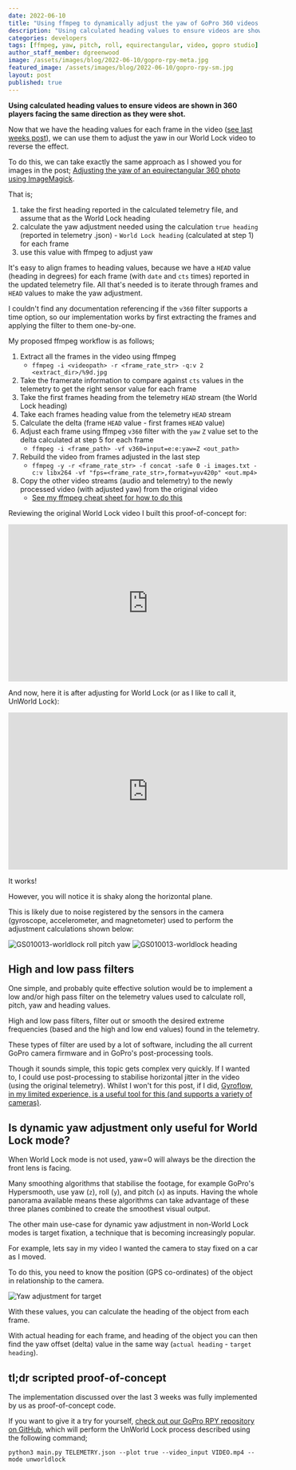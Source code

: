 ```yaml
---
date: 2022-06-10
title: "Using ffmpeg to dynamically adjust the yaw of GoPro 360 videos (Part 3)"
description: "Using calculated heading values to ensure videos are shown in 360 players facing the same direction as they were shot."
categories: developers
tags: [ffmpeg, yaw, pitch, roll, equirectangular, video, gopro studio]
author_staff_member: dgreenwood
image: /assets/images/blog/2022-06-10/gopro-rpy-meta.jpg
featured_image: /assets/images/blog/2022-06-10/gopro-rpy-sm.jpg
layout: post
published: true
---
```


**Using calculated heading values to ensure videos are shown in 360 players facing the same direction as they were shot.**

Now that we have the heading values for each frame in the video ([see last weeks post](/blog/2022/calculating-heading-of-gopro-video-using-gpmf-part-2)), we can use them to adjust the yaw in our World Lock video to reverse the effect.

To do this, we can take exactly the same approach as I showed you for images in the post; [Adjusting the yaw of an equirectangular 360 photo using ImageMagick](/blog/2022/adjusting-yaw-equirectangular-images).

That is;

1. take the first heading reported in the calculated telemetry file, and assume that as the World Lock heading
2. calculate the yaw adjustment needed using the calculation `true heading` (reported in telemetry .json) - `World Lock heading` (calculated at step 1) for each frame
3. use this value with ffmpeg to adjust yaw

It's easy to align frames to heading values, because we have a `HEAD` value (heading in degrees) for each frame (with `date` and `cts` times) reported in the updated telemetry file. All that's needed is to iterate through frames and `HEAD` values to make the yaw adjustment.

I couldn't find any documentation referencing if the `v360` filter supports a time option, so our implementation works by first extracting the frames and applying the filter to them one-by-one.

My proposed ffmpeg workflow is as follows;

1. Extract all the frames in the video using ffmpeg
	* `ffmpeg -i <videopath> -r <frame_rate_str> -q:v 2 <extract_dir>/%9d.jpg`
2. Take the framerate information to compare against `cts` values in the telemetry to get the right sensor value for each frame
3. Take the first frames heading from the telemetry `HEAD` stream (the World Lock heading)
4. Take each frames heading value from the telemetry `HEAD` stream
5. Calculate the delta (frame `HEAD` value - first frames `HEAD` value)
6. Adjust each frame using ffmpeg `v360` filter with the `yaw` `Z` value set to the delta calculated at step 5 for each frame
	* `ffmpeg -i <frame_path> -vf v360=input=e:e:yaw=Z <out_path>`
7. Rebuild the video from frames adjusted in the last step
	* `ffmpeg -y -r <frame_rate_str> -f concat -safe 0 -i images.txt -c:v libx264 -vf "fps=<frame_rate_str>,format=yuv420p" <out.mp4>`
7. Copy the other video streams (audio and telemetry) to the newly processed video (with adjusted yaw) from the original video
	* [See my ffmpeg cheat sheet for how to do this](/blog/2022/ffmpeg-video-to-frame-cheat-sheet)

Reviewing the original World Lock video I built this proof-of-concept for:

<iframe width="560" height="315" src="https://www.youtube-nocookie.com/embed/3Hces_LyGZU" title="YouTube video player" frameborder="0" allow="accelerometer; autoplay; clipboard-write; encrypted-media; gyroscope; picture-in-picture" allowfullscreen></iframe>

And now, here it is after adjusting for World Lock (or as I like to call it, UnWorld Lock):

<iframe width="560" height="315" src="https://www.youtube-nocookie.com/embed/rZxu6p-ABJk" title="YouTube video player" frameborder="0" allow="accelerometer; autoplay; clipboard-write; encrypted-media; gyroscope; picture-in-picture" allowfullscreen></iframe>

It works!

However, you will notice it is shaky along the horizontal plane.

This is likely due to noise registered by the sensors in the camera (gyroscope, accelerometer, and magnetometer) used to perform the adjustment calculations shown below:

<img class="img-fluid" src="/assets/images/blog/2022-06-10/GS010013-worldlock-RPY.png" alt="GS010013-worldlock roll pitch yaw" title="GS010013-worldlock roll pitch yaw" />

<img class="img-fluid" src="/assets/images/blog/2022-06-10/GS010013-worldlock-heading.png" alt="GS010013-worldlock heading" title="GS010013-worldlock heading" />

## High and low pass filters

One simple, and probably quite effective solution would be to implement a low and/or high pass filter on the telemetry values used to calculate roll, pitch, yaw and heading values.

High and low pass filters, filter out or smooth the desired extreme frequencies (based and the high and low end values) found in the telemetry.

These types of filter are used by a lot of software, including the all current GoPro camera firmware and in GoPro's post-processing tools.

Though it sounds simple, this topic gets complex very quickly. If I wanted to, I could use post-processing to stabilise horizontal jitter in the video (using the original telemetry). Whilst I won't for this post, if I did, [Gyroflow, in my limited experience, is a useful tool for this (and supports a variety of cameras)](https://gyroflow.xyz/).

## Is dynamic yaw adjustment only useful for World Lock mode?

When World Lock mode is not used, yaw=0 will always be the direction the front lens is facing. 

Many smoothing algorithms that stabilise the footage, for example GoPro's Hypersmooth, use yaw (`z`), roll (`y`), and pitch (`x`) as inputs. Having the whole panorama available means these algorithms can take advantage of these three planes combined to create the smoothest visual output.

The other main use-case for dynamic yaw adjustment in non-World Lock modes is target fixation, a technique that is becoming increasingly popular.

For example, lets say in my video I wanted the camera to stay fixed on a car as I moved.

To do this, you need to know the position (GPS co-ordinates) of the object in relationship to the camera.

<img class="img-fluid" src="/assets/images/blog/2022-06-10/yaw-adjustment-target.jpg" alt="Yaw adjustment for target" title="Yaw adjustment for target" />

With these values, you can calculate the heading of the object from each frame.

With actual heading for each frame, and heading of the object you can then find the yaw offset (delta) value in the same way (`actual heading` - `target heading`).

## tl;dr scripted proof-of-concept

The implementation discussed over the last 3 weeks was fully implemented by us as proof-of-concept code.

If you want to give it a try for yourself, [check out our GoPro RPY repository on GitHub](https://github.com/trek-view/gopro-rpy/), which will perform the UnWorld Lock process described using the following command;

```shell
python3 main.py TELEMETRY.json --plot true --video_input VIDEO.mp4 --mode unworldlock
```